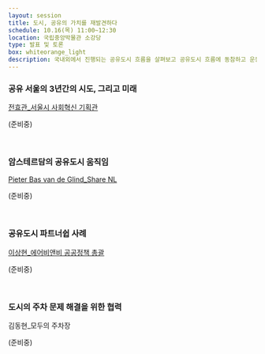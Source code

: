 ```yaml
---
layout: session
title: 도시, 공유의 가치를 재발견하다
schedule: 10.16(목) 11:00~12:30
location: 국립중앙박물관 소강당
type: 발표 및 토론
box: whiteorange_light
description: 국내외에서 진행되는 공유도시 흐름을 살펴보고 공유도시 흐름에 동참하고 운동을 이끌고 있는 단체와 프로젝트의 직접적인 사례들을 들어본다.
---
```


### 공유 서울의 3년간의 시도, 그리고 미래
[전효관_서울시 사회혁신 기획관](/speakers.html#speaker13)

(준비중)

<br>

### 암스테르담의 공유도시 움직임

[Pieter Bas van de Glind_Share NL](/speakers.html#speaker12)

(준비중)

<br>

### 공유도시 파트너쉽 사례

[이상현_에어비앤비 공공정책 총괄](/speakers.html#speaker14)

(준비중)

<br>

### 도시의 주차 문제 해결을 위한 협력

김동현_모두의 주차장 

(준비중)

<br>

